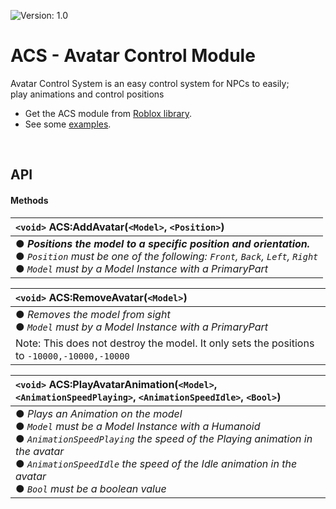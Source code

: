 ![Version: 1.0](https://img.shields.io/badge/Version-1.0-blue?style=for-the-badge)
# ACS - Avatar Control Module
Avatar Control System is an easy control system for NPCs to easily;\
play animations and control positions
<br>

- Get the ACS module from [Roblox library](https://www.roblox.com/library/7591266511/Avatar-Control-Module).
- See some [examples](github.ryur.md).

<br>

## API

#### Methods
|`<void>` ACS:AddAvatar(`<Model>`, `<Position>`)|
|:-|
|● ***Positions the model to a specific position and orientation.*** <br> ● *`Position` must be one of the following: `Front`, `Back`, `Left`, `Right`* <br> ● *`Model` must by a Model Instance with a PrimaryPart*|

|`<void>` ACS:RemoveAvatar(`<Model>`)|
|:-|
|● *Removes the model from sight* <br> ● *`Model` must by a Model Instance with a PrimaryPart*|
|Note: This does not destroy the model. It only sets the positions to `-10000,-10000,-10000`|

|`<void>` ACS:PlayAvatarAnimation(`<Model>`, `<AnimationSpeedPlaying>`, `<AnimationSpeedIdle>`, `<Bool>`)|
|:-|
|● *Plays an Animation on the model*  <br> ● *`Model` must be a Model Instance with a Humanoid* <br> ● *`AnimationSpeedPlaying` the speed of the Playing animation in the avatar*  <br> ● *`AnimationSpeedIdle` the speed of the Idle animation in the avatar* <br> ● *`Bool` must be a boolean value*|
